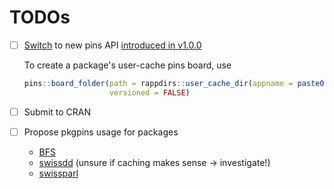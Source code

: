 # TODOs

-   [ ] [Switch](https://pins.rstudio.com/articles/pins-update.html) to new pins API [introduced in v1.0.0](https://pins.rstudio.com/news/index.html)

    To create a package's user-cache pins board, use

    ``` r
    pins::board_folder(path = rappdirs::user_cache_dir(appname = paste0("pins/pkg-cache-", pkg)),
                       versioned = FALSE)
    ```

-   [ ] Submit to CRAN

-   [ ] Propose pkgpins usage for packages

    -   [BFS](https://github.com/lgnbhl/BFS)
    -   [swissdd](https://politanch.github.io/swissdd/) (unsure if caching makes sense -> investigate!)
    -   [swissparl](https://github.com/zumbov2/swissparl)

